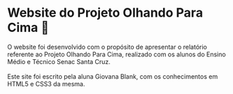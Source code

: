 # Website do Projeto Olhando Para Cima 🚀
O website foi desenvolvido com o propósito de apresentar o relatório referente ao Projeto Olhando Para Cima, realizado com os alunos do Ensino Médio e Técnico Senac Santa Cruz.
<br><br>
Este site foi escrito pela aluna Giovana Blank, com os conhecimentos em HTML5 e CSS3 da mesma.
